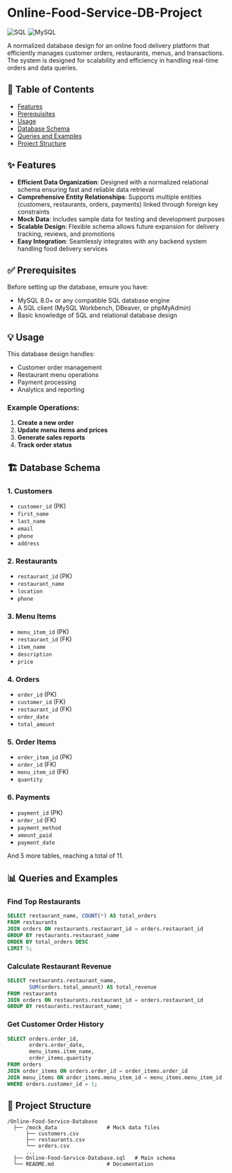 # Online-Food-Service-DB-Project


![SQL](https://img.shields.io/badge/sql-varying-yellow.svg)
![MySQL](https://img.shields.io/badge/mysql-8.0+-blue.svg)

A normalized database design for an online food delivery platform that efficiently manages customer orders, restaurants, menus, and transactions. The system is designed for scalability and efficiency in handling real-time orders and data queries.

## 📝 Table of Contents

- [Features](#features)
- [Prerequisites](#prerequisites)
- [Usage](#usage)
- [Database Schema](#database-schema)
- [Queries and Examples](#queries-and-examples)
- [Project Structure](#project-structure)

## ✨ Features

- **Efficient Data Organization**: Designed with a normalized relational schema ensuring fast and reliable data retrieval
- **Comprehensive Entity Relationships**: Supports multiple entities (customers, restaurants, orders, payments) linked through foreign key constraints
- **Mock Data**: Includes sample data for testing and development purposes
- **Scalable Design**: Flexible schema allows future expansion for delivery tracking, reviews, and promotions
- **Easy Integration**: Seamlessly integrates with any backend system handling food delivery services

## ✅ Prerequisites

Before setting up the database, ensure you have:

- MySQL 8.0+ or any compatible SQL database engine
- A SQL client (MySQL Workbench, DBeaver, or phpMyAdmin)
- Basic knowledge of SQL and relational database design

## 💡 Usage

This database design handles:

- Customer order management
- Restaurant menu operations
- Payment processing
- Analytics and reporting

### Example Operations:

1. **Create a new order**
2. **Update menu items and prices**
3. **Generate sales reports**
4. **Track order status**

## 🏗️ Database Schema

### 1. Customers
- `customer_id` (PK)
- `first_name`
- `last_name`
- `email`
- `phone`
- `address`

### 2. Restaurants
- `restaurant_id` (PK)
- `restaurant_name`
- `location`
- `phone`

### 3. Menu Items
- `menu_item_id` (PK)
- `restaurant_id` (FK)
- `item_name`
- `description`
- `price`

### 4. Orders
- `order_id` (PK)
- `customer_id` (FK)
- `restaurant_id` (FK)
- `order_date`
- `total_amount`

### 5. Order Items
- `order_item_id` (PK)
- `order_id` (FK)
- `menu_item_id` (FK)
- `quantity`

### 6. Payments
- `payment_id` (PK)
- `order_id` (FK)
- `payment_method`
- `amount_paid`
- `payment_date`

And 5 more tables, reaching a total of 11.

## 📊 Queries and Examples

### Find Top Restaurants
```sql
SELECT restaurant_name, COUNT(*) AS total_orders
FROM restaurants
JOIN orders ON restaurants.restaurant_id = orders.restaurant_id
GROUP BY restaurants.restaurant_name
ORDER BY total_orders DESC
LIMIT 5;
```

### Calculate Restaurant Revenue
```sql
SELECT restaurants.restaurant_name, 
       SUM(orders.total_amount) AS total_revenue
FROM restaurants
JOIN orders ON restaurants.restaurant_id = orders.restaurant_id
GROUP BY restaurants.restaurant_name;
```

### Get Customer Order History
```sql
SELECT orders.order_id, 
       orders.order_date, 
       menu_items.item_name, 
       order_items.quantity
FROM orders
JOIN order_items ON orders.order_id = order_items.order_id
JOIN menu_items ON order_items.menu_item_id = menu_items.menu_item_id
WHERE orders.customer_id = 1;
```

## 📁 Project Structure

```
/Online-Food-Service-Database
  ├── /mock_data                # Mock data files
      ├── customers.csv
      ├── restaurants.csv
      └── orders.csv
      ...
  ├── Online-Food-Service-Database.sql   # Main schema
  └── README.md                 # Documentation

